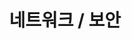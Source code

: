 ---
title: "네트워크 / 보안"
layout: category
permalink: /categories/network-security/
author_profile: true
taxonomy: Network-Security
sidebar:
  nav: "categories"
---
